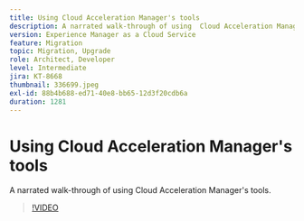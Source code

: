```yaml
---
title: Using Cloud Acceleration Manager's tools
description: A narrated walk-through of using  Cloud Acceleration Manager's tools.
version: Experience Manager as a Cloud Service
feature: Migration
topic: Migration, Upgrade
role: Architect, Developer
level: Intermediate
jira: KT-8668
thumbnail: 336699.jpeg
exl-id: 88b4b688-ed71-40e8-bb65-12d3f20cdb6a
duration: 1281
---
```

# Using Cloud Acceleration Manager's tools

A narrated walk-through of using Cloud Acceleration Manager's tools.

>[!VIDEO](https://video.tv.adobe.com/v/336699?quality=12&learn=on)
